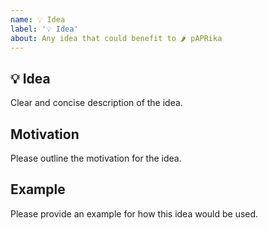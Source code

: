```yaml
---
name: 💡 Idea
label: '💡 Idea'
about: Any idea that could benefit to 🌶 pAPRika
---
```


## 💡 Idea

Clear and concise description of the idea.

## Motivation

Please outline the motivation for the idea.

## Example

Please provide an example for how this idea would be used.
